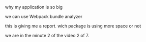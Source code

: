 why my application is so big

we can use Webpack bundle analyzer

this is giving me a report.
wich package is using more space or not

we are in the minute 2 of the video 2 of 7.

